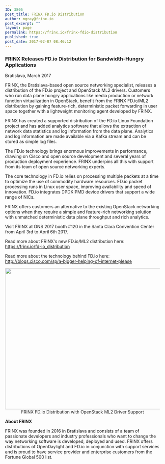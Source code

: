 ```yaml
---
ID: 3805
post_title: FRINX FD.io Distribution
author: ngray@frinx.io
post_excerpt: ""
layout: page
permalink: https://frinx.io/frinx-fdio-distribution
published: true
post_date: 2017-02-07 08:46:12
---
```

### FRINX Releases FD.io Distribution for Bandwidth-Hungry Applications

Bratislava, March 2017

FRINX, the Bratislava-based open source networking specialist, releases a distribution of the FD.io project and OpenStack ML2 drivers. Customers who run data plane hungry applications like media production or network function virtualization in OpenStack, benefit from the FRINX FD.io/ML2 distribution by gaining feature-rich, deterministic packet forwarding in user space together with a lightweight monitoring agent developed by FRINX.

FRINX has created a supported distribution of the FD.io Linux Foundation project and has added analytics software that allows the extraction of network data statistics and log information from the data plane. Analytics and log information are made available via a Kafka stream and can be stored as simple log files.

The FD.io technology brings enormous improvements in performance, drawing on Cisco and open source development and several years of production deployment experience. FRINX underpins all this with support from its team of open source networking experts.

The core technology in FD.io relies on processing multiple packets at a time to optimize the use of commodity hardware resources. FD.io packet processing runs in Linux user space, improving availability and speed of innovation. FD.io integrates DPDK PMD device drivers that support a wide range of NICs.

FRINX offers customers an alternative to the existing OpenStack networking options when they require a simple and feature-rich networking solution with unmatched deterministic data plane throughput and rich analytics.

Visit FRINX at ONS 2017 booth #120 in the Santa Clara Convention Center from April 3rd to April 6th 2017.

Read more about FRINX's new FD.io/ML2 distribution here: <https://frinx.io/fd-io_distribution>

Read more about the technology behind FD.io here: <http://blogs.cisco.com/sp/a-bigger-helping-of-internet-please>

<img src="https://frinx.io/wp-content/uploads/2017/03/d3.png" width="1024" height="460" class="alignnone size-portfolio" />

<div align="center">
  FRINX FD.io Distribution with OpenStack ML2 Driver Support
</div>

**About FRINX**

FRINX was founded in 2016 in Bratislava and consists of a team of passionate developers and industry professionals who want to change the way networking software is developed, deployed and used. FRINX offers distributions of OpenDaylight and FD.io in conjunction with support services and is proud to have service provider and enterprise customers from the Fortune Global 500 list.